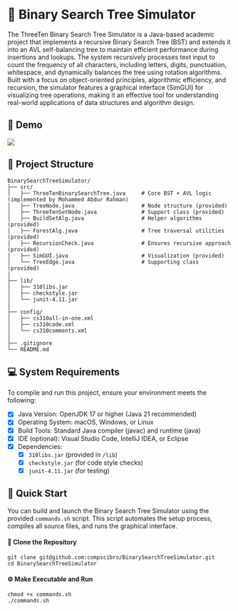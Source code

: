 # 🌳 Binary Search Tree Simulator

The ThreeTen Binary Search Tree Simulator is a Java-based academic project that implements a recursive Binary Search Tree (BST) and extends it into an AVL self-balancing tree to maintain efficient performance during insertions and lookups. The system recursively processes text input to count the frequency of all characters, including letters, digits, punctuation, whitespace, and dynamically balances the tree using rotation algorithms. Built with a focus on object-oriented principles, algorithmic efficiency, and recursion, the simulator features a graphical interface (SimGUI) for visualizing tree operations, making it an effective tool for understanding real-world applications of data structures and algorithm design.

## 🎥 Demo

<div>
    <a href="https://www.loom.com/share/edd6d2f747dc49b6a086e11f152d3d89"></a>
    <a href="https://www.loom.com/share/edd6d2f747dc49b6a086e11f152d3d89">
      <img style="max-width:300px;" src="https://cdn.loom.com/sessions/thumbnails/edd6d2f747dc49b6a086e11f152d3d89-910cfdecfd3476e4-full-play.gif">
    </a>
</div>

## 📁 Project Structure

```
BinarySearchTreeSimulator/
├── src/
│   ├── ThreeTenBinarySearchTree.java     # Core BST + AVL logic (implemented by Mohammed Abdur Rahman)
│   ├── TreeNode.java                     # Node structure (provided)
│   ├── ThreeTenSetNode.java              # Support class (provided)
│   ├── BuildSetAlg.java                  # Helper algorithms (provided)
│   ├── ForestAlg.java                    # Tree traversal utilities (provided)
│   ├── RecursionCheck.java               # Ensures recursive approach (provided)
│   ├── SimGUI.java                       # Visualization (provided)
│   └── TreeEdge.java                     # Supporting class (provided)
│
├── lib/
│   ├── 310libs.jar
│   ├── checkstyle.jar
│   └── junit-4.11.jar
│
├── config/
│   ├── cs310all-in-one.xml
│   ├── cs310code.xml
│   └── cs310comments.xml
│
├── .gitignore
└── README.md
```

## 💻 System Requirements

To compile and run this project, ensure your environment meets the following:
- [x] Java Version: OpenJDK 17 or higher (Java 21 recommended)
- [x] Operating System: macOS, Windows, or Linux
- [x] Build Tools: Standard Java compiler (javac) and runtime (java)
- [x] IDE (optional): Visual Studio Code, IntelliJ IDEA, or Eclipse
- [x] Dependencies:
    - [x] `310libs.jar` (provided in `/lib`)
    - [x] `checkstyle.jar` (for code style checks)
    - [x] `junit-4.11.jar` (for testing)

## 🚀 Quick Start

You can build and launch the Binary Search Tree Simulator using the provided `commands.sh` script. This script automates the setup process, compiles all source files, and runs the graphical interface.

#### 🧬 Clone the Repository

```
git clone git@github.com:compscibro/BinarySearchTreeSimulator.git
cd BinarySearchTreeSimulator
```

#### ⚙️ Make Executable and Run

```
chmod +x commands.sh
./commands.sh
```